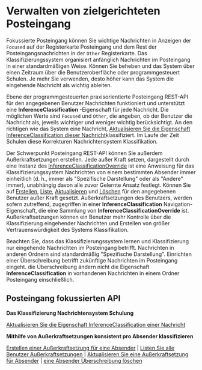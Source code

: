 # <a name="manage-focused-inbox"></a>Verwalten von zielgerichteten Posteingang

Fokussierte Posteingang können Sie wichtige Nachrichten in Anzeigen der `Focused` auf der Registerkarte Posteingang und dem Rest der Posteingangsnachrichten in der `Other` Registerkarte. Das Klassifizierungssystem organisiert anfänglich Nachrichten im Posteingang in einer standardmäßigen Weise. Können Sie beheben und das System über einen Zeitraum über die Benutzeroberfläche oder programmgesteuert Schulen. Je mehr Sie verwenden, desto höher kann das System die eingehende Nachricht als wichtig ableiten.

Ebene der programmgesteuerten praxisorientierte Posteingang REST-API für den angegebenen Benutzer Nachrichten funktioniert und unterstützt eine **InferenceClassification** -Eigenschaft für jede Nachricht. Die möglichen Werte sind `Focused` und `Other`, die angeben, ob der Benutzer die Nachricht als, jeweils wichtiger und weniger wichtig berücksichtigt. An den richtigen wie das System eine Nachricht, [Aktualisieren Sie die Eigenschaft InferenceClassification dieser Nachricht](../api/message_update.md)klassifiziert. Im Laufe der Zeit Schulen diese Korrekturen Nachrichtensystem Klassifikation.

Der Schwerpunkt Posteingang REST-API können Sie außerdem Außerkraftsetzungen erstellen. Jede außer Kraft setzen, dargestellt durch eine Instanz des [InferenceClassificationOverride](../resources/inferenceClassificationOverride.md) ist eine Anweisung für das Klassifizierungssystem Nachrichten von einem bestimmten Absender immer einheitlich (d. h., immer als "Spezifische Darstellung" oder als "Andere" immer), unabhängig davon alle zuvor Gelernte Ansatz festlegt. Können Sie auf [Erstellen](../api/inferenceclassification_post_overrides.md), [Liste](../api/inferenceclassification_list_overrides.md), [Aktualisieren](../api/inferenceclassificationoverride_update.md) und [Löschen](../api/inferenceclassificationoverride_delete.md) für den angegebenen Benutzer außer Kraft gesetzt. Außerkraftsetzungen des Benutzers, werden sofern zutreffend, zugegriffen in einer **InferenceClassification** Navigation-Eigenschaft, die eine Sammlung von **InferenceClassificationOverride** ist. Außerkraftsetzungen können ein Benutzer mehr Kontrolle über die Klassifizierung eingehender Nachrichten und Erstellen von größer Vertrauenswürdigkeit des Systems Klassifikation.

Beachten Sie, dass das Klassifizierungssystem lernen und Klassifizierung nur eingehende Nachrichten im Posteingang betrifft. Nachrichten in anderen Ordnern sind standardmäßig "Spezifische Darstellung". Einrichten einer Überschreibung betrifft zukünftige Nachrichten im Posteingang eingeht. die Überschreibung ändern nicht die Eigenschaft **InferenceClassification** in vorhandenen Nachrichten in einem Ordner Posteingang einschließlich.

## <a name="focused-inbox-api"></a>Posteingang fokussierten API

**Das Klassifizierung Nachrichtensystem Schulung**

[Aktualisieren Sie die Eigenschaft InferenceClassification einer Nachricht](../api/message_update.md)


**Mithilfe von Außerkraftsetzungen konsistent pro Absender klassifizieren**

[Erstellen einer Außerkraftsetzung für eine Absender](../api/inferenceclassification_post_overrides.md) | [Listen Sie alle Benutzer Außerkraftsetzungen](../api/inferenceclassification_list_overrides.md) | 
[Aktualisieren Sie eine Außerkraftsetzung für Absender](../api/inferenceclassificationoverride_update.md) | [eine Absender Überschreibung löschen](../api/inferenceclassificationoverride_delete.md) 
